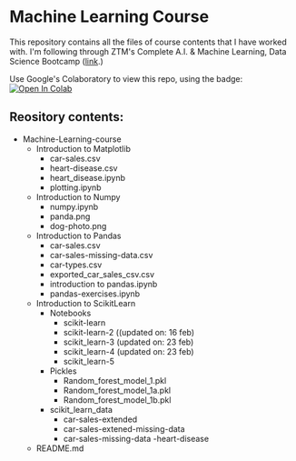 # Machine Learning Course

This repository contains all the files of course contents that I have worked with. I'm following through ZTM's Complete A.I. & Machine Learning, Data Science Bootcamp ([link](https://www.udemy.com/share/102vBw3@0f3_VwH80mIMIa1DigF9LXL_djdtvm1dtQVFiez22qUTsPQRAZGX7SnMY37m5YqF8A==/).)

Use Google's Colaboratory to view this repo, using the badge:
<a target="_blank" href="https://colab.research.google.com/github/skandanyal/Machine-Learning-course">
  <img src="https://colab.research.google.com/assets/colab-badge.svg" alt="Open In Colab"/>
</a>

## Reository contents:
- Machine-Learning-course
    - Introduction to Matplotlib
        - car-sales.csv
        - heart-disease.csv
        - heart_disease.ipynb
        - plotting.ipynb
    - Introduction to Numpy
        - numpy.ipynb
        - panda.png
        - dog-photo.png
    - Introduction to Pandas
        - car-sales.csv
        - car-sales-missing-data.csv
        - car-types.csv
        - exported_car_sales_csv.csv
        - introduction to pandas.ipynb
        - pandas-exercises.ipynb
    - Introduction to ScikitLearn
        - Notebooks
            - scikit-learn
            - scikit-learn-2 ((updated on: 16 feb)
            - scikit_learn-3 (updated on: 23 feb)
            - scikit_learn-4 (updated on: 23 feb)
            - scikit_learn-5 
        - Pickles
            - Random_forest_model_1.pkl
            - Random_forest_model_1a.pkl
            - Random_forest_model_1b.pkl
        - scikit_learn_data
            - car-sales-extended
            - car-sales-extened-missing-data
            - car-sales-missing-data
            -heart-disease
    - README.md

